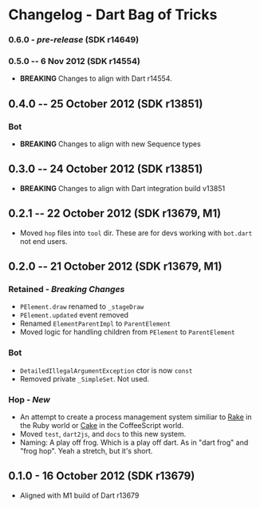 # Changelog - Dart Bag of Tricks

### 0.6.0 - *pre-release* (SDK r14649)

### 0.5.0 -- 6 Nov 2012 (SDK r14554)

* __BREAKING__ Changes to align with Dart r14554.

## 0.4.0 -- 25 October 2012  (SDK r13851)

### Bot

* __BREAKING__ Changes to align with new Sequence types

## 0.3.0 -- 24 October 2012 (SDK r13851)

* __BREAKING__ Changes to align with Dart integration build v13851 

## 0.2.1 -- 22 October 2012  (SDK r13679, M1)

* Moved `hop` files into `tool` dir. These are for devs working with `bot.dart` not end users.

## 0.2.0 -- 21 October 2012 (SDK r13679, M1)

### Retained - *Breaking Changes*
* `PElement.draw` renamed to `_stageDraw`
* `PElement.updated` event removed
* Renamed `ElementParentImpl` to `ParentElement`
* Moved logic for handling children from `PElement` to `ParentElement`

### Bot
* `DetailedIllegalArgumentException` ctor is now `const`
* Removed private `_SimpleSet`. Not used.

### Hop - *New*
* An attempt to create a process management system similiar to [Rake](http://rake.rubyforge.org/) in the Ruby world or [Cake](http://coffeescript.org/#cake) in the CoffeeScript world.
* Moved `test`, `dart2js`, and `docs` to this new system.
* Naming: A play off frog. Which is a play off dart. As in "dart frog" and "frog hop". Yeah a stretch, but it's short.

## 0.1.0 - 16 October 2012 (SDK r13679)

* Aligned with M1 build of Dart r13679
